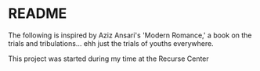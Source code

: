# README
The following is inspired by Aziz Ansari's 'Modern Romance,' a book on the trials and tribulations... ehh just the trials of youths everywhere. 

This project was started during my time at the Recurse Center
